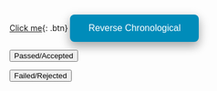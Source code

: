 

[Click me](http://www.google.com){: .btn}
<button style="background-color: #008CBA; border: none; color: white; padding: 15px 32px; text-align: center; text-decoration: none; display: inline-block;
    font-size: 16px; border-radius: 8px; box-shadow: 0 8px 16px 0 rgba(0,0,0,0.2), 0 6px 20px 0 rgba(0,0,0,0.19);" onclick="reverse_chronological_output.md">Reverse Chronological</button>

<button class="button" onclick="passed.md">Passed/Accepted</button>

<button class="button" onclick="failed.md">Failed/Rejected</button>
